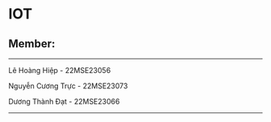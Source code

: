 # IOT
## Member:
----------
Lê Hoàng Hiệp - 22MSE23056

Nguyễn Cương Trực - 22MSE23073

Dương Thành Đạt - 22MSE23066

----------
